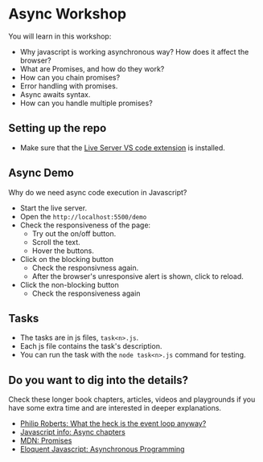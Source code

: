 # Async Workshop

You will learn in this workshop:

- Why javascript is working asynchronous way? How does it affect the browser?
- What are Promises, and how do they work?
- How can you chain promises?
- Error handling with promises.
- Async awaits syntax.
- How can you handle multiple promises?

## Setting up the repo

- Make sure that the [Live Server VS code extension](https://marketplace.visualstudio.com/items?itemName=ritwickdey.LiveServer) is installed.

## Async Demo

Why do we need async code execution in Javascript?

- Start the live server.
- Open the `http://localhost:5500/demo`
- Check the responsiveness of the page:
  - Try out the on/off button.
  - Scroll the text.
  - Hover the buttons. 
- Click on the blocking button
  - Check the responsivness again.
  - After the browser's unresponsive alert is shown, click to reload.
- Click the non-blocking button
  - Check the responsiveness again

## Tasks

- The tasks are in js files, `task<n>.js`.
- Each js file contains the task's description.
- You can run the task with the `node task<n>.js` command for testing.

## Do you want to dig into the details?

Check these longer book chapters, articles, videos and playgrounds if you have some extra time and are interested in deeper explanations.

- [Philip Roberts: What the heck is the event loop anyway?](http://latentflip.com/loupe/)
- [Javascript info: Async chapters](https://javascript.info/async)
- [MDN: Promises](https://developer.mozilla.org/en-US/docs/Web/JavaScript/Reference/Global_Objects/Promise)
- [Eloquent Javascript: Asynchronous Programming](https://eloquentjavascript.net/11_async.html)
